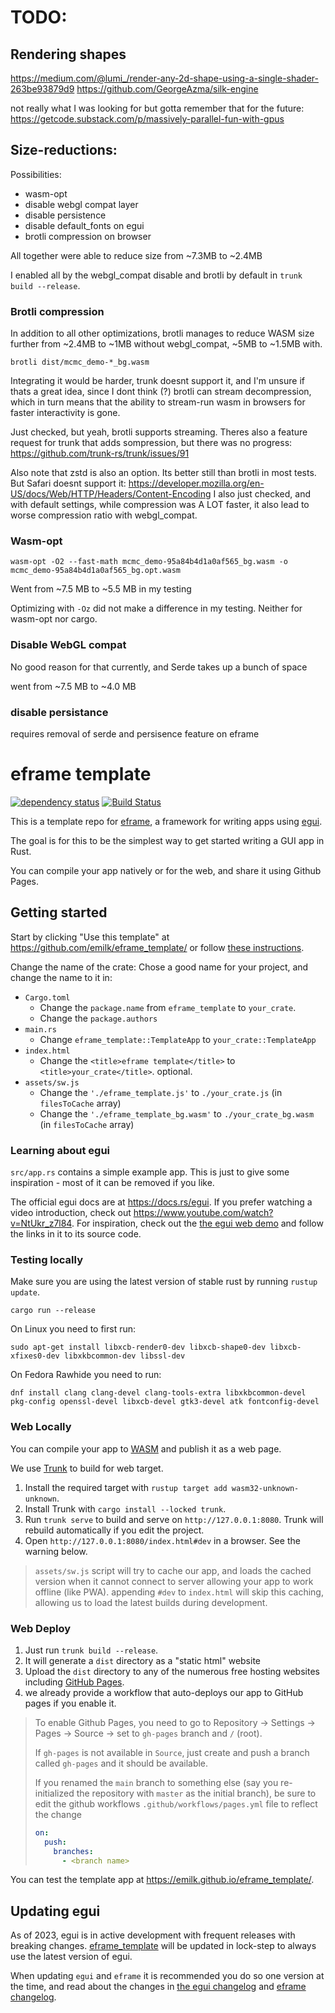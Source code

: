 # TODO:

## Rendering shapes

https://medium.com/@lumi_/render-any-2d-shape-using-a-single-shader-263be93879d9
    https://github.com/GeorgeAzma/silk-engine

not really what I was looking for but gotta remember that for the future:
https://getcode.substack.com/p/massively-parallel-fun-with-gpus

## Size-reductions:

Possibilities:

* wasm-opt
* disable webgl compat layer
* disable persistence
* disable default_fonts on egui
* brotli compression on browser

All together were able to reduce size from ~7.3MB to ~2.4MB

I enabled all by the webgl_compat disable and brotli by default in `trunk build --release`.

### Brotli compression
In addition to all other optimizations, brotli manages to reduce WASM size further from ~2.4MB to ~1MB without webgl_compat, ~5MB to ~1.5MB with.

`brotli dist/mcmc_demo-*_bg.wasm`

Integrating it would be harder, trunk doesnt support it, and I'm unsure if thats a great idea, since I dont think (?) brotli can stream decompression, which in turn means that the ability to stream-run wasm in browsers for faster interactivity is gone.

Just checked, but yeah, brotli supports streaming. Theres also a feature request for trunk that adds sompression, but there was no progress: https://github.com/trunk-rs/trunk/issues/91

Also note that zstd is also an option. Its better still than brotli in most tests. But Safari doesnt support it: https://developer.mozilla.org/en-US/docs/Web/HTTP/Headers/Content-Encoding
I also just checked, and with default settings, while compression was A LOT faster, it also lead to worse compression ratio with webgl_compat.

### Wasm-opt

`wasm-opt -O2 --fast-math mcmc_demo-95a84b4d1a0af565_bg.wasm -o mcmc_demo-95a84b4d1a0af565_bg.opt.wasm`

Went from ~7.5 MB to ~5.5 MB in my testing

Optimizing with `-Oz` did not make a difference in my testing. Neither for wasm-opt nor cargo.

### Disable WebGL compat

No good reason for that currently, and Serde takes up a bunch of space

went from ~7.5 MB to ~4.0 MB

### disable persistance

requires removal of serde and persisence feature on eframe

# eframe template

[![dependency status](https://deps.rs/repo/github/emilk/eframe_template/status.svg)](https://deps.rs/repo/github/emilk/eframe_template)
[![Build Status](https://github.com/emilk/eframe_template/workflows/CI/badge.svg)](https://github.com/emilk/eframe_template/actions?workflow=CI)

This is a template repo for [eframe](https://github.com/emilk/egui/tree/master/crates/eframe), a framework for writing apps using [egui](https://github.com/emilk/egui/).

The goal is for this to be the simplest way to get started writing a GUI app in Rust.

You can compile your app natively or for the web, and share it using Github Pages.

## Getting started

Start by clicking "Use this template" at https://github.com/emilk/eframe_template/ or follow [these instructions](https://docs.github.com/en/free-pro-team@latest/github/creating-cloning-and-archiving-repositories/creating-a-repository-from-a-template).

Change the name of the crate: Chose a good name for your project, and change the name to it in:
* `Cargo.toml`
    * Change the `package.name` from `eframe_template` to `your_crate`.
    * Change the `package.authors`
* `main.rs`
    * Change `eframe_template::TemplateApp` to `your_crate::TemplateApp`
* `index.html`
    * Change the `<title>eframe template</title>` to `<title>your_crate</title>`. optional.
* `assets/sw.js`
  * Change the `'./eframe_template.js'` to `./your_crate.js` (in `filesToCache` array)
  * Change the `'./eframe_template_bg.wasm'` to `./your_crate_bg.wasm` (in `filesToCache` array)

### Learning about egui

`src/app.rs` contains a simple example app. This is just to give some inspiration - most of it can be removed if you like.

The official egui docs are at <https://docs.rs/egui>. If you prefer watching a video introduction, check out <https://www.youtube.com/watch?v=NtUkr_z7l84>. For inspiration, check out the [the egui web demo](https://emilk.github.io/egui/index.html) and follow the links in it to its source code.

### Testing locally

Make sure you are using the latest version of stable rust by running `rustup update`.

`cargo run --release`

On Linux you need to first run:

`sudo apt-get install libxcb-render0-dev libxcb-shape0-dev libxcb-xfixes0-dev libxkbcommon-dev libssl-dev`

On Fedora Rawhide you need to run:

`dnf install clang clang-devel clang-tools-extra libxkbcommon-devel pkg-config openssl-devel libxcb-devel gtk3-devel atk fontconfig-devel`

### Web Locally

You can compile your app to [WASM](https://en.wikipedia.org/wiki/WebAssembly) and publish it as a web page.

We use [Trunk](https://trunkrs.dev/) to build for web target.
1. Install the required target with `rustup target add wasm32-unknown-unknown`.
2. Install Trunk with `cargo install --locked trunk`.
3. Run `trunk serve` to build and serve on `http://127.0.0.1:8080`. Trunk will rebuild automatically if you edit the project.
4. Open `http://127.0.0.1:8080/index.html#dev` in a browser. See the warning below.

> `assets/sw.js` script will try to cache our app, and loads the cached version when it cannot connect to server allowing your app to work offline (like PWA).
> appending `#dev` to `index.html` will skip this caching, allowing us to load the latest builds during development.

### Web Deploy
1. Just run `trunk build --release`.
2. It will generate a `dist` directory as a "static html" website
3. Upload the `dist` directory to any of the numerous free hosting websites including [GitHub Pages](https://docs.github.com/en/free-pro-team@latest/github/working-with-github-pages/configuring-a-publishing-source-for-your-github-pages-site).
4. we already provide a workflow that auto-deploys our app to GitHub pages if you enable it.
> To enable Github Pages, you need to go to Repository -> Settings -> Pages -> Source -> set to `gh-pages` branch and `/` (root).
>
> If `gh-pages` is not available in `Source`, just create and push a branch called `gh-pages` and it should be available.
>
> If you renamed the `main` branch to something else (say you re-initialized the repository with `master` as the initial branch), be sure to edit the github workflows `.github/workflows/pages.yml` file to reflect the change
> ```yml
> on:
>   push:
>     branches:
>       - <branch name>
> ```

You can test the template app at <https://emilk.github.io/eframe_template/>.

## Updating egui

As of 2023, egui is in active development with frequent releases with breaking changes. [eframe_template](https://github.com/emilk/eframe_template/) will be updated in lock-step to always use the latest version of egui.

When updating `egui` and `eframe` it is recommended you do so one version at the time, and read about the changes in [the egui changelog](https://github.com/emilk/egui/blob/master/CHANGELOG.md) and [eframe changelog](https://github.com/emilk/egui/blob/master/crates/eframe/CHANGELOG.md).
